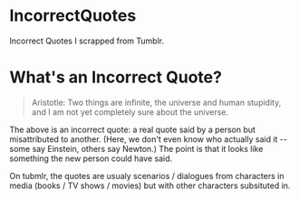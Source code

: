 # IncorrectQuotes

Incorrect Quotes I scrapped from Tumblr.

# What's an Incorrect Quote?

> Aristotle: Two things are infinite, the universe and human stupidity, and I am not yet completely sure about the universe.

The above is an incorrect quote: a real quote said by a person but misattributed to another. (Here, we don't even know who actually said it -- some say Einstein, others say Newton.) The point is that it looks like something the new person could have said.

On tubmlr, the quotes are usualy scenarios / dialogues from characters in media (books / TV shows / movies) but with other characters subsituted in.
